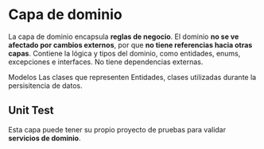 # Capa de dominio
La capa de dominio encapsula **reglas de negocio**. 
El dominio **no se ve afectado por cambios externos**, por que **no tiene referencias hacia otras capas**.
Contiene la lógica y tipos del dominio, como entidades, enums, excepciones e interfaces. No tiene dependencias externas.

Modelos
Las clases que representen Entidades, clases utilizadas durante la persisitencia de datos.

## Unit Test
Esta capa puede tener su propio proyecto de pruebas para validar **servicios de dominio**.